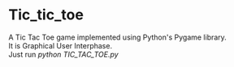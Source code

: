 # Tic_tic_toe
A Tic Tac Toe game implemented using Python's Pygame library.<br>
It is Graphical User Interphase. <br>
Just run *python TIC_TAC_TOE.py*
